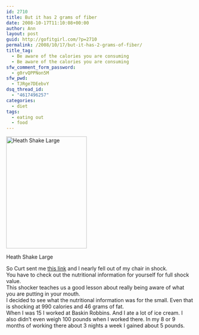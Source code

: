 ```yaml
---
id: 2710
title: But it has 2 grams of fiber
date: 2008-10-17T11:10:08+00:00
author: Ann
layout: post
guid: http://gofitgirl.com/?p=2710
permalink: /2008/10/17/but-it-has-2-grams-of-fiber/
title_tag:
  - Be aware of the calories you are consuming
  - Be aware of the calories you are consuming
sfw_comment_form_password:
  - g0rvQPPNon5M
sfw_pwd:
  - TJRge7DEebvY
dsq_thread_id:
  - "4617496257"
categories:
  - diet
tags:
  - eating out
  - food
---
```

<div id="attachment_2711" style="width: 226px" class="wp-caption alignright">
  <a href="http://gofitgirl.com/blog/wp-content/uploads/2008/10/heath_shake.jpg"><img src="http://gofitgirl.com/blog/wp-content/uploads/2008/10/heath_shake-216x300.jpg" alt="Heath Shake Large" title="heath_shake" width="216" height="300" class="size-medium wp-image-2711" /></a>
  
  <p class="wp-caption-text">
    Heath Shake Large
  </p>
</div>

  
So Curt sent me [this link](http://www.baskinrobbins.com/Nutrition/product.aspx?Category=Beverages&id=BV228) and I nearly fell out of my chair in shock.  
You have to check out the nutritional information for yourself for full shock value.  
This shocker teaches us a good lesson about really being aware of what you are putting in your mouth.  
I decided to see what the nutritional information was for the small. Even that is shocking at 990 calories and 46 grams of fat.  
When I was 15 I worked at Baskin Robbins. And I ate a lot of ice cream. I also didn&#8217;t even weigh 100 pounds when I worked there. In my 8 or 9 months of working there about 3 nights a week I gained about 5 pounds.